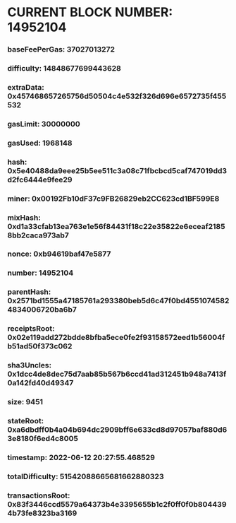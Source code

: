 # CURRENT BLOCK NUMBER: 14952104

### baseFeePerGas: 37027013272
### difficulty: 14848677699443628
### extraData: 0x457468657265756d50504c4e532f326d696e6572735f455532
### gasLimit: 30000000
### gasUsed: 1968148
### hash: 0x5e40488da9eee25b5ee511c3a08c71fbcbcd5caf747019dd3d2fc6444e9fee29
### miner: 0x00192Fb10dF37c9FB26829eb2CC623cd1BF599E8
### mixHash: 0xd1a33cfab13ea763e1e56f84431f18c22e35822e6eceaf21858bb2caca973ab7
### nonce: 0xb94619baf47e5877
### number: 14952104
### parentHash: 0x2571bd1555a47185761a293380beb5d6c47f0bd45510745824834006720ba6b7
### receiptsRoot: 0x02e119add272bdde8bfba5ece0fe2f93158572eed1b56004fb51ad50f373c062
### sha3Uncles: 0x1dcc4de8dec75d7aab85b567b6ccd41ad312451b948a7413f0a142fd40d49347
### size: 9451
### stateRoot: 0xa6dbdff0b4a04b694dc2909bff6e633cd8d97057baf880d63e8180f6ed4c8005
### timestamp: 2022-06-12 20:27:55.468529
### totalDifficulty: 51542088665681662880323
### transactionsRoot: 0x83f3446ccd5579a64373b4e3395655b1c2f0ff0f0b8044394b73fe8323ba3169
